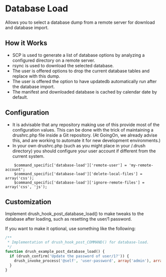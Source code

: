 # Database Load

Allows you to select a database dump from a remote server for download and
database import.

## How it Works

 * SCP is used to generate a list of database options by analyzing a configured
   directory on a remote server.
 * rsync is used to download the selected database.
 * The user is offered options to drop the current database tables and replace
   with this dump.
 * The user is offered the option to have updatedb automatically run after the
   database import.
 * The manifest and downloaded database is cached by calendar date by default.

## Configuration
 * It is advisable that any repository making use of this provide most of the
   configuration values. This can be done with the trick of maintaining a
   drushrc.php file inside a Git repository. (At GoingOn, we already advise this,
   and are working to automate it for new development environments.)
 * In your own drushrc.php (such as you might place in your <HOMEDIR>/.drush
   directory) you should configure your user account if different from the
   current system.

~~~
    $command_specific['database-load']['remote-user'] = 'my-remote-account';
    $command_specific['database-load']['delete-local-files'] = array('css');
    $command_specific['database-load']['ignore-remote-files'] = array('css', 'js');
~~~

## Customization

Implement drush_hook_post_database_load() to make tweaks to the database after 
loading, such as resetting the user/1 password.

If you want to make it optional, use something like the following:
```php
/**
 * Implementation of drush_hook_post_COMMAND() for database-load.
 */
function drush_example_post_database_load() {
  if (drush_confirm('Update the password of user/1?')) {
    drush_invoke_process('@self', 'user-password', array('admin'), array('y', 'password' => 'example'));
  }
}
```
